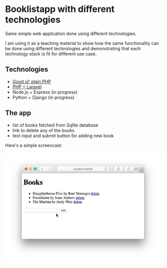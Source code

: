# Booklistapp with different technologies

Same simple web application done using different technologies.

I am using it as a teaching material to show how the same functionality can be
done using different technologies and demonstrating that each technology stack
is fit for different use case.

## Technologies

* [Good ol' plain PHP](php-plain)
* [PHP + Laravel](php-laravel)
* Node.js + Express (in progress)
* Python + Django (in progress)

## The app

* list of books fetched from Sqlite database
* link to delete any of the books
* text input and submit button for adding new book

Here's a simple screencast:

![Booklistapp demo](booklistapp.gif)
